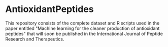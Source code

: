 # AntioxidantPeptides

This repository consists of the complete dataset and R scripts used in the paper entitled "Machine learning for the cleaner production of antioxidant peptides" that will soon be published in the International Journal of Peptide Research and Therapeutics.
